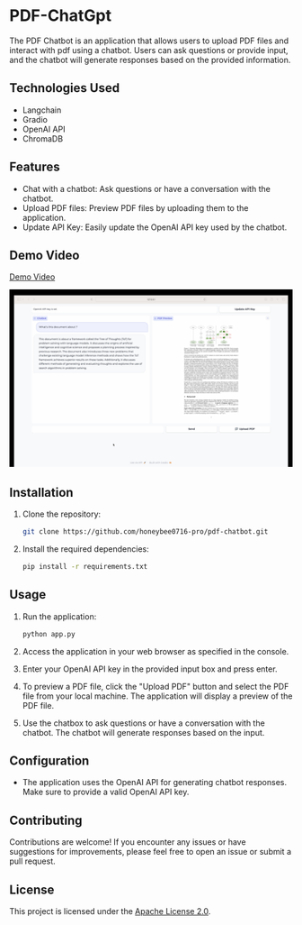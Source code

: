 # PDF-ChatGpt

The PDF Chatbot is an application that allows users to upload PDF files and interact with pdf using a chatbot. Users can ask questions or provide input, and the chatbot will generate responses based on the provided information.

## Technologies Used

- Langchain
- Gradio
- OpenAI API
- ChromaDB

## Features

- Chat with a chatbot: Ask questions or have a conversation with the chatbot.
- Upload PDF files: Preview PDF files by uploading them to the application.
- Update API Key: Easily update the OpenAI API key used by the chatbot.

## Demo Video

[Demo Video](https://youtu.be/ARVCUIxr5u0)

[![Demo Video](PDF-ChatGpt.png)](https://youtu.be/ARVCUIxr5u0)

## Installation

1. Clone the repository:

   ```bash
   git clone https://github.com/honeybee0716-pro/pdf-chatbot.git
   ```

2. Install the required dependencies:

   ```bash
   pip install -r requirements.txt
   ```

## Usage

1. Run the application:

   ```bash
   python app.py
   ```

2. Access the application in your web browser as specified in the console.

3. Enter your OpenAI API key in the provided input box and press enter.

4. To preview a PDF file, click the "Upload PDF" button and select the PDF file from your local machine. The application will display a preview of the PDF file.

5. Use the chatbox to ask questions or have a conversation with the chatbot. The chatbot will generate responses based on the input.


## Configuration

- The application uses the OpenAI API for generating chatbot responses. Make sure to provide a valid OpenAI API key.

## Contributing

Contributions are welcome! If you encounter any issues or have suggestions for improvements, please feel free to open an issue or submit a pull request.

## License

This project is licensed under the [Apache License 2.0](LICENSE).


